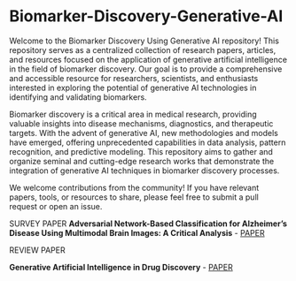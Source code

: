 # Biomarker-Discovery-Generative-AI
Welcome to the Biomarker Discovery Using Generative AI repository! This repository serves as a centralized collection of research papers, articles, and resources focused on the application of generative artificial intelligence in the field of biomarker discovery. Our goal is to provide a comprehensive and accessible resource for researchers, scientists, and enthusiasts interested in exploring the potential of generative AI technologies in identifying and validating biomarkers.

Biomarker discovery is a critical area in medical research, providing valuable insights into disease mechanisms, diagnostics, and therapeutic targets. With the advent of generative AI, new methodologies and models have emerged, offering unprecedented capabilities in data analysis, pattern recognition, and predictive modeling. This repository aims to gather and organize seminal and cutting-edge research works that demonstrate the integration of generative AI techniques in biomarker discovery processes.

We welcome contributions from the community! If you have relevant papers, tools, or resources to share, please feel free to submit a pull request or open an issue.

SURVEY PAPER
**Adversarial Network-Based Classification for Alzheimer’s Disease Using Multimodal Brain Images: A Critical Analysis** - [PAPER](https://ieeexplore.ieee.org/stamp/stamp.jsp?tp=&arnumber=10480434)

REVIEW PAPER

**Generative Artificial Intelligence in Drug Discovery** - [PAPER](https://www.researchgate.net/publication/379828997_Generative_Artificial_Intelligence_in_Drug_Discovery)

